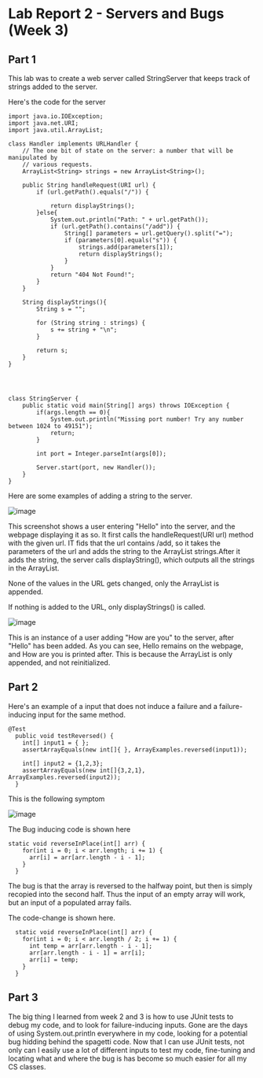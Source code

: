 # Lab Report 2 - Servers and Bugs (Week 3)
## Part 1

This lab was to create a web server called StringServer that keeps track of strings added to the server.

Here's the code for the server

```
import java.io.IOException;
import java.net.URI;
import java.util.ArrayList;

class Handler implements URLHandler {
    // The one bit of state on the server: a number that will be manipulated by
    // various requests.
    ArrayList<String> strings = new ArrayList<String>();

    public String handleRequest(URI url) {
        if (url.getPath().equals("/")) {
            
            return displayStrings();
        }else{
            System.out.println("Path: " + url.getPath());
            if (url.getPath().contains("/add")) {
                String[] parameters = url.getQuery().split("=");
                if (parameters[0].equals("s")) {
                    strings.add(parameters[1]);
                    return displayStrings();
                }
            }
            return "404 Not Found!";
        }
    }

    String displayStrings(){
        String s = "";

        for (String string : strings) {
            s += string + "\n";
        }

        return s;
    }
}




class StringServer {
    public static void main(String[] args) throws IOException {
        if(args.length == 0){
            System.out.println("Missing port number! Try any number between 1024 to 49151");
            return;
        }

        int port = Integer.parseInt(args[0]);

        Server.start(port, new Handler());
    }
}
```


Here are some examples of adding a string to the server.



![image](https://user-images.githubusercontent.com/98483167/215677843-510df28b-83b8-486f-8a08-1e8c1b2eb623.png)

This screenshot shows a user entering "Hello" into the server, and the webpage displaying it as so. It first calls the handleRequest(URI url) method with the given url. IT fids that the url contains /add, so it takes the parameters of the url and adds the string to the ArrayList strings.After it adds the string, the server calls displayString(), which outputs all the strings in the ArrayList.

None of the values in the URL gets changed, only the ArrayList is appended.

If nothing is added to the URL, only displayStrings() is called.

![image](https://user-images.githubusercontent.com/98483167/215681015-e51d587b-7624-47f9-ace3-465cd77047dc.png)

This is an instance of a user adding "How are you" to the server, after "Hello" has been added. As you can see, Hello remains on the webpage, and How are you is printed after. This is because the ArrayList is only appended, and not reinitialized.


## Part 2

Here's an example of a input that does not induce a failure and a failure-inducing input for the same method.

```
@Test
  public void testReversed() {
    int[] input1 = { };
    assertArrayEquals(new int[]{ }, ArrayExamples.reversed(input1));

    int[] input2 = {1,2,3};
    assertArrayEquals(new int[]{3,2,1}, ArrayExamples.reversed(input2));
  }
 ```
 
 This is the following symptom
 
![image](https://user-images.githubusercontent.com/98483167/215683647-0b13c5d1-8c26-4d34-9e8b-8365d44eb9c0.png)

The Bug inducing code is shown here

```
static void reverseInPlace(int[] arr) {
    for(int i = 0; i < arr.length; i += 1) {
      arr[i] = arr[arr.length - i - 1];
    }
  }
```

The bug is that the array is reversed to the halfway point, but then is simply recopied into the second half. Thus the input of an empty array will work, but an input of a populated array fails.

The code-change is shown here.

```
  static void reverseInPlace(int[] arr) {
    for(int i = 0; i < arr.length / 2; i += 1) {
      int temp = arr[arr.length - i - 1];
      arr[arr.length - i - 1] = arr[i];
      arr[i] = temp;
    }
  }
 ```
 
 ## Part 3
 
 The big thing I learned from week 2 and 3 is how to use JUnit tests to debug my code, and to look for failure-inducing inputs. Gone are the days of using System.out.println everywhere in my code, looking for a potential bug hidding behind the spagetti code. Now that I can use JUnit tests, not only can I easily use a lot of different inputs to test my code, fine-tuning and locating what and where the bug is has become so much easier for all my CS classes.
